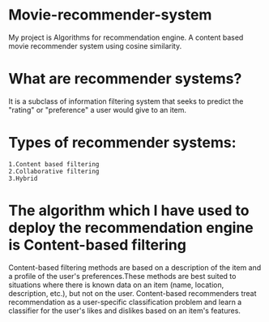 # Movie-recommender-system
My project is Algorithms for recommendation engine.
A content based movie recommender system using cosine similarity.
# What are recommender systems?
It is a subclass of information filtering system that seeks to predict the "rating" or "preference" a user would give to an item.
# Types of recommender systems:
    1.Content based filtering
    2.Collaborative filtering
    3.Hybrid
# The algorithm which I have used to deploy the recommendation engine is Content-based filtering
Content-based filtering methods are based on a description of the item and a profile of the user's preferences.These methods are best suited to situations where there is known data on an item (name, location, description, etc.), but not on the user. Content-based recommenders treat recommendation as a user-specific classification problem and learn a classifier for the user's likes and dislikes based on an item's features.
